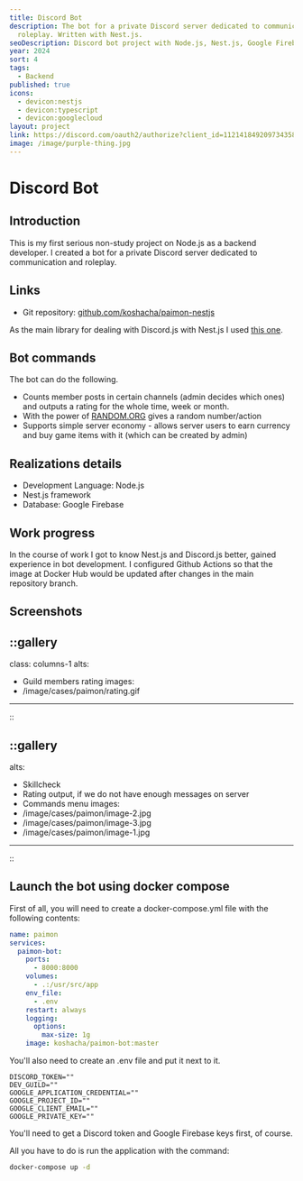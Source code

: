 ```yaml
---
title: Discord Bot
description: The bot for a private Discord server dedicated to communication and
  roleplay. Written with Nest.js.
seoDescription: Discord bot project with Node.js, Nest.js, Google Firebase, and Docker.
year: 2024
sort: 4
tags:
  - Backend
published: true
icons:
  - devicon:nestjs
  - devicon:typescript
  - devicon:googlecloud
layout: project
link: https://discord.com/oauth2/authorize?client_id=1121418492097343589&permissions=275012176976&scope=bot
image: /image/purple-thing.jpg
---
```


# Discord Bot

## Introduction

This is my first serious non-study project on Node.js as a backend developer. I created a bot for a private Discord server dedicated to communication and roleplay.

## Links

- Git repository: [github.com/koshacha/paimon-nestjs](https://github.com/koshacha/paimon-nestjs)

As the main library for dealing with Discord.js with Nest.js I used [this one](https://github.com/necordjs/necord).

## Bot commands

The bot can do the following.

- Counts member posts in certain channels (admin decides which ones) and outputs a rating for the whole time, week or month.
- With the power of [RANDOM.ORG](https://www.random.org/) gives a random number/action
- Supports simple server economy - allows server users to earn currency and buy game items with it (which can be created by admin)

## Realizations details

- Development Language: Node.js
- Nest.js framework
- Database: Google Firebase

## Work progress

In the course of work I got to know Nest.js and Discord.js better, gained experience in bot development. I configured Github Actions so that the image at Docker Hub would be updated after changes in the main repository branch.

## Screenshots

## ::gallery

class: columns-1
alts:

- Guild members rating
  images:
- /image/cases/paimon/rating.gif

---

::

## ::gallery

alts:

- Skillcheck
- Rating output, if we do not have enough messages on server
- Commands menu
  images:
- /image/cases/paimon/image-2.jpg
- /image/cases/paimon/image-3.jpg
- /image/cases/paimon/image-1.jpg

---

::

## Launch the bot using docker compose

First of all, you will need to create a docker-compose.yml file with the following contents:

```yaml
name: paimon
services:
  paimon-bot:
    ports:
      - 8000:8000
    volumes:
      - .:/usr/src/app
    env_file:
      - .env
    restart: always
    logging:
      options:
        max-size: 1g
    image: koshacha/paimon-bot:master
```

You'll also need to create an .env file and put it next to it.

```text
DISCORD_TOKEN=""
DEV_GUILD=""
GOOGLE_APPLICATION_CREDENTIAL=""
GOOGLE_PROJECT_ID=""
GOOGLE_CLIENT_EMAIL=""
GOOGLE_PRIVATE_KEY=""
```

You'll need to get a Discord token and Google Firebase keys first, of course.

All you have to do is run the application with the command:

```bash
docker-compose up -d
```
